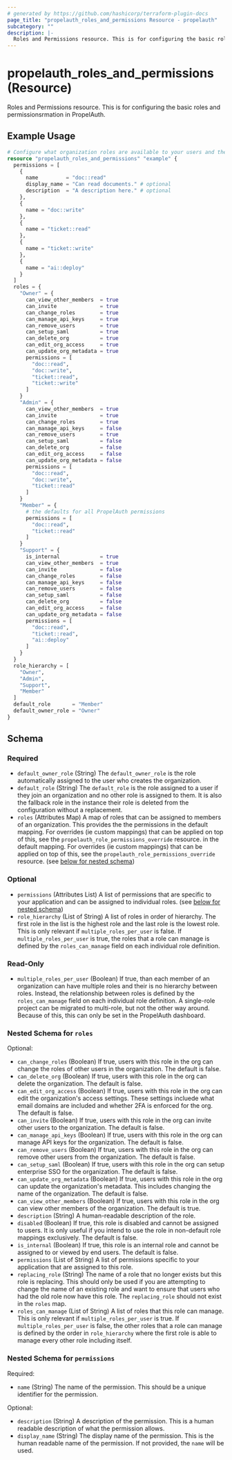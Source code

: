 ```yaml
---
# generated by https://github.com/hashicorp/terraform-plugin-docs
page_title: "propelauth_roles_and_permissions Resource - propelauth"
subcategory: ""
description: |-
  Roles and Permissions resource. This is for configuring the basic roles and permissionsrmation in PropelAuth.
---
```


# propelauth_roles_and_permissions (Resource)

Roles and Permissions resource. This is for configuring the basic roles and permissionsrmation in PropelAuth.

## Example Usage

```terraform
# Configure what organization roles are available to your users and the permissions associated with them.
resource "propelauth_roles_and_permissions" "example" {
  permissions = [
    {
      name         = "doc::read"
      display_name = "Can read documents." # optional
      description  = "A description here." # optional
    },
    {
      name = "doc::write"
    },
    {
      name = "ticket::read"
    },
    {
      name = "ticket::write"
    },
    {
      name = "ai::deploy"
    }
  ]
  roles = {
    "Owner" = {
      can_view_other_members  = true
      can_invite              = true
      can_change_roles        = true
      can_manage_api_keys     = true
      can_remove_users        = true
      can_setup_saml          = true
      can_delete_org          = true
      can_edit_org_access     = true
      can_update_org_metadata = true
      permissions = [
        "doc::read",
        "doc::write",
        "ticket::read",
        "ticket::write"
      ]
    }
    "Admin" = {
      can_view_other_members  = true
      can_invite              = true
      can_change_roles        = true
      can_manage_api_keys     = false
      can_remove_users        = true
      can_setup_saml          = false
      can_delete_org          = false
      can_edit_org_access     = false
      can_update_org_metadata = false
      permissions = [
        "doc::read",
        "doc::write",
        "ticket::read"
      ]
    }
    "Member" = {
      # the defaults for all PropelAuth permissions
      permissions = [
        "doc::read",
        "ticket::read"
      ]
    }
    "Support" = {
      is_internal             = true
      can_view_other_members  = true
      can_invite              = false
      can_change_roles        = false
      can_manage_api_keys     = false
      can_remove_users        = false
      can_setup_saml          = false
      can_delete_org          = false
      can_edit_org_access     = false
      can_update_org_metadata = false
      permissions = [
        "doc::read",
        "ticket::read",
        "ai::deploy"
      ]
    }
  }
  role_hierarchy = [
    "Owner",
    "Admin",
    "Support",
    "Member"
  ]
  default_role       = "Member"
  default_owner_role = "Owner"
}
```

<!-- schema generated by tfplugindocs -->
## Schema

### Required

- `default_owner_role` (String) The `default_owner_role` is the role automatically assigned to the user who creates the organization.
- `default_role` (String) The `default_role` is the role assigned to a user if they join an organization and no other role is assigned to them. It is also the fallback role in the instance their role is deleted from the configuration without a replacement.
- `roles` (Attributes Map) A map of roles that can be assigned to members of an organization. This provides the the permissions in the default mapping. For overrides (ie custom mappings) that can be applied on top of this, see the `propelauth_role_permissions_override` resource. in the default mapping. For overrides (ie custom mappings) that can be applied on top of this, see the `propelauth_role_permissions_override` resource. (see [below for nested schema](#nestedatt--roles))

### Optional

- `permissions` (Attributes List) A list of permissions that are specific to your application and can be assigned to individual roles. (see [below for nested schema](#nestedatt--permissions))
- `role_hierarchy` (List of String) A list of roles in order of hierarchy. The first role in the list is the highest role and the last role is the lowest role. This is only relevant if `multiple_roles_per_user` is false. If `multiple_roles_per_user` is true, the roles that a role can manage is defined by the `roles_can_manage` field on each individual role definition.

### Read-Only

- `multiple_roles_per_user` (Boolean) If true, than each member of an organization can have multiple roles and their is no hierarchy between roles. Instead, the relationship between roles is defined by the `roles_can_manage` field on each individual role definition. A single-role project can be migrated to multi-role, but not the other way around. Because of this, this can only be set in the PropelAuth dashboard.

<a id="nestedatt--roles"></a>
### Nested Schema for `roles`

Optional:

- `can_change_roles` (Boolean) If true, users with this role in the org can change the roles of other users in the organization. The default is false.
- `can_delete_org` (Boolean) If true, users with this role in the org can delete the organization. The default is false.
- `can_edit_org_access` (Boolean) If true, users with this role in the org can edit the organization's access settings. These settings incluede what email domains are included and whether 2FA is enforced for the org. The default is false.
- `can_invite` (Boolean) If true, users with this role in the org can invite other users to the organization. The default is false.
- `can_manage_api_keys` (Boolean) If true, users with this role in the org can manage API keys for the organization. The default is false.
- `can_remove_users` (Boolean) If true, users with this role in the org can remove other users from the organization. The default is false.
- `can_setup_saml` (Boolean) If true, users with this role in the org can setup enterprise SSO for the organization. The default is false.
- `can_update_org_metadata` (Boolean) If true, users with this role in the org can update the organization's metadata. This includes changing the name of the organization. The default is false.
- `can_view_other_members` (Boolean) If true, users with this role in the org can view other members of the organization. The default is true.
- `description` (String) A human-readable description of the role.
- `disabled` (Boolean) If true, this role is disabled and cannot be assigned to users. It is only useful if you intend to use the role in non-default role mappings exclusively. The default is false.
- `is_internal` (Boolean) If true, this role is an internal role and cannot be assigned to or viewed by end users. The default is false.
- `permissions` (List of String) A list of permissions specific to your application that are assigned to this role.
- `replacing_role` (String) The name of a role that no longer exists but this role is replacing. This should only be used if you are attempting to change the name of an existing role and want to ensure that users who had the old role now have this role. The `replacing_role` should not exist in the `roles` map.
- `roles_can_manage` (List of String) A list of roles that this role can manage. This is only relevant if `multiple_roles_per_user` is true. If `multiple_roles_per_user` is false, the other roles that a role can manage is defined by the order in `role_hierarchy` where the first role is able to manage every other role including itself.


<a id="nestedatt--permissions"></a>
### Nested Schema for `permissions`

Required:

- `name` (String) The name of the permission. This should be a unique identifier for the permission.

Optional:

- `description` (String) A description of the permission. This is a human readable description of what the permission allows.
- `display_name` (String) The display name of the permission. This is the human readable name of the permission. If not provided, the `name` will be used.
